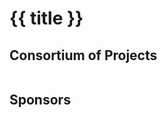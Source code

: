 <div class="foundation">
  <h1 class="foundation__title page-title">{{ title }}</h1>
  
  <div v-html="markdown(missionStatement)"
       class="foundation__mission-statement">
  </div>

  <div v-html="markdown(intro)"
       class="foundation__content">
  </div>
  
  <Values />

  <h2 class="foundation__projects__title">
    Consortium of Projects
  </h2>
  <div class="foundation__projects">
    <div v-for="project in projects"
         class="foundation__project">
      <a :href="project.website">
        <img :src="project.logo"
             class="foundation__project__logo">
      </a>
      <div class="foundation__project__description" v-html="markdown(project.description)">
      </div>
    </div>
  </div>

  <h2 class="foundation__sponsors__title">
    Sponsors
  </h2>
  <div class="foundation__sponsors">
    <div v-for="sponsor in sponsors"
         class="foundation__sponsor">
      <a :href="sponsor.website">
        <img :src="sponsor.logo"
             class="foundation__sponsor__logo">
      </a>
      <div class="foundation__sponsor__description" v-html="markdown(sponsor.description)">
      </div>
    </div>
  </div>
</div>

<script> 
import { markdown } from '../../.vuepress/util'
import content from '../../.vuepress/assets/data/about/foundation.yml'
import missionStatement from '../../.vuepress/assets/data/globals/mission-statement.yml'

export default {
  name: 'AboutFoundation',
  data () {
    return {
      title: content.title,
      intro: content.intro,
      projects: content.projects,
      sponsors: content.sponsors,
      missionStatement: missionStatement.missionStatement
    }
  },

  methods: { markdown }
}
</script>

<style lang="scss">
@import '../../.vuepress/assets/stylesheets/variables.scss';

.foundation {
  &__mission-statement { 
    @include text-subhead;
    margin-bottom: $space-medium; 
  }

  &__content {
    margin-bottom: $space-medium;
  }

  &__sponsors,
  &__projects {
    margin-bottom: $space-large;

    @include mobile {
      display: flex;
      flex-wrap: wrap;
    }

    &__title {
      margin-bottom: $space-medium;
    }
  }

  &__project,
  &__sponsor {
    margin-bottom: $space-large;

    @include mobile {
      margin-bottom: $space-medium;
      margin-right: 5%;
      padding-top: $space-medium;
      padding: $space-small;
      width: 20%;

    }

    &__title {
      margin-bottom: $space-large;
    }

    &__logo {
      height: 75px;
      margin-bottom: $space-base;
      object-fit: contain;
      width: 100%;

      img {
        object-fit: contain;
        object-position: 50% 50%;
        width: auto;
      }
    }

    &__description {
      @include type-small;

      p { margin-bottom: 0; }
    }
  }
}
</style>
